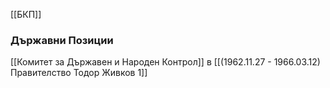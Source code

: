 [[БКП]]

### Държавни Позиции
[[Комитет за Държавен и Народен Контрол]] в [[(1962.11.27 - 1966.03.12) Правителство Тодор Живков 1]]